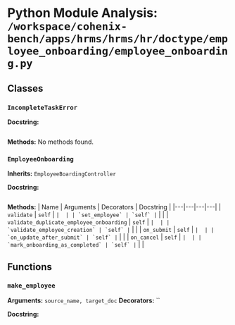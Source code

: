# Python Module Analysis: `/workspace/cohenix-bench/apps/hrms/hrms/hr/doctype/employee_onboarding/employee_onboarding.py`

## Classes

### `IncompleteTaskError`


**Docstring:**
```

```

**Methods:**
No methods found.

### `EmployeeOnboarding`
**Inherits:** `EmployeeBoardingController`


**Docstring:**
```

```

**Methods:**
| Name | Arguments | Decorators | Docstring |
|---|---|---|---|
| `validate` | `self` | `` |  |
| `set_employee` | `self` | `` |  |
| `validate_duplicate_employee_onboarding` | `self` | `` |  |
| `validate_employee_creation` | `self` | `` |  |
| `on_submit` | `self` | `` |  |
| `on_update_after_submit` | `self` | `` |  |
| `on_cancel` | `self` | `` |  |
| `mark_onboarding_as_completed` | `self` | `` |  |





## Functions

### `make_employee`
**Arguments:** `source_name, target_doc`
**Decorators:** ``

**Docstring:**
```

```

